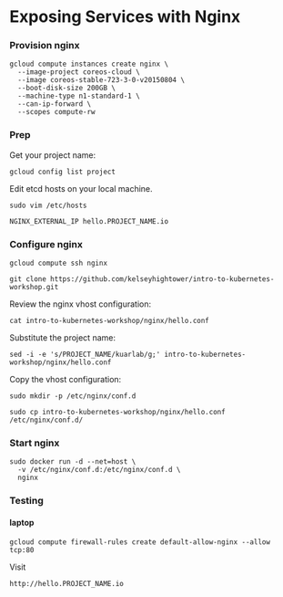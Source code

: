 # Exposing Services with Nginx

### Provision nginx

```
gcloud compute instances create nginx \
  --image-project coreos-cloud \
  --image coreos-stable-723-3-0-v20150804 \
  --boot-disk-size 200GB \
  --machine-type n1-standard-1 \
  --can-ip-forward \
  --scopes compute-rw
```

### Prep 

Get your project name:
```
gcloud config list project
```

Edit etcd hosts on your local machine.

```
sudo vim /etc/hosts
```

```
NGINX_EXTERNAL_IP hello.PROJECT_NAME.io
```

### Configure nginx

```
gcloud compute ssh nginx
```

```
git clone https://github.com/kelseyhightower/intro-to-kubernetes-workshop.git
```

Review the nginx vhost configuration:

```
cat intro-to-kubernetes-workshop/nginx/hello.conf
```

Substitute the project name:

```
sed -i -e 's/PROJECT_NAME/kuarlab/g;' intro-to-kubernetes-workshop/nginx/hello.conf
```

Copy the vhost configuration:

```
sudo mkdir -p /etc/nginx/conf.d
```

```
sudo cp intro-to-kubernetes-workshop/nginx/hello.conf  /etc/nginx/conf.d/
```

### Start nginx

```
sudo docker run -d --net=host \
  -v /etc/nginx/conf.d:/etc/nginx/conf.d \
  nginx
```

### Testing 

#### laptop

```
gcloud compute firewall-rules create default-allow-nginx --allow tcp:80
```

Visit 

```
http://hello.PROJECT_NAME.io
```
